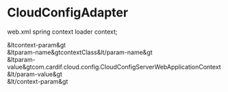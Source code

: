 # CloudConfigAdapter
web.xml
spring context loader
context;    
 
 &ltcontext-param&gt          
     &ltparam-name&gtcontextClass&lt/param-name&gt          
     &ltparam-value&gtcom.cardif.cloud.config.CloudConfigServerWebApplicationContext&lt/param-value&gt    
 &lt/context-param&gt 